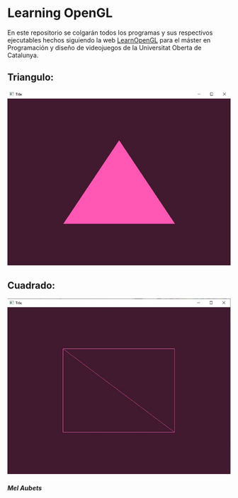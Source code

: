 # Learning OpenGL

En este repositorio se colgarán todos los programas y sus respectivos ejecutables hechos siguiendo la web [LearnOpenGL](https://learnopengl.com/) para el máster en Programación y diseño de videojuegos de la Universitat Oberta de Catalunya.

## Triangulo:
![Triangulo](https://github.com/MelAubets/LearningOpenGL/blob/main/ImagesAndGifs/Triangle.jpg?raw=true)

## Cuadrado:
![Cuadrado](https://github.com/MelAubets/LearningOpenGL/blob/main/ImagesAndGifs/Square.jpg?raw=true)

##### Mel Aubets